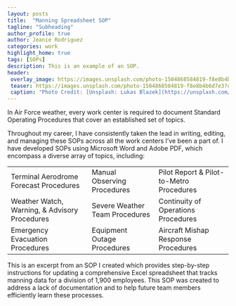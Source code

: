 ```yaml
---
layout: posts
title:  "Manning Spreadsheet SOP"
tagline: "Subheading"
author_profile: true
author: Jeanie Rodriguez 
categories: work
highlight_home: true
tags: [SOPs]
description: This is an example of an SOP. 
header:
 overlay_image: https://images.unsplash.com/photo-1504868584819-f8e8b4b6d7e3?q=80&w=2952&auto=format&fit=crop&ixlib=rb-4.0.3&ixid=M3wxMjA3fDB8MHxwaG90by1wYWdlfHx8fGVufDB8fHx8fA%3D%3D
 teaser: https://images.unsplash.com/photo-1504868584819-f8e8b4b6d7e3?q=80&w=2952&auto=format&fit=crop&ixlib=rb-4.0.3&ixid=M3wxMjA3fDB8MHxwaG90by1wYWdlfHx8fGVufDB8fHx8fA%3D%3D
 caption: "Photo Credit: [Unsplash: Lukas Blazek](https://unsplash.com/@goumbik)"
---
```

In Air Force weather, every work center is required to document Standard Operating Procedures that cover an established set of topics.

Throughout my career, I have consistently taken the lead in writing, editing, and managing these SOPs across all the work centers I’ve been a part of. I have developed SOPs using Microsoft Word and Adobe PDF, which encompass a diverse array of topics, including:

<table>
    <tr>
        <td>Terminal Aerodrome Forecast Procedures</td>
        <td>Manual Observing Procedures</td>
        <td>Pilot Report & Pilot-to-Metro Procedures</td> 
    </tr>
    <tr>
        <td>Weather Watch, Warning, & Advisory Procedures</td>
        <td>Severe Weather Team Procedures</td>
        <td>Continuity of Operations Procedures</td>
    </tr>
    <tr>
        <td>Emergency Evacuation Procedures</td>
        <td>Equipment Outage Procedures</td>
        <td>Aircraft Mishap Response Procedures</td>
    </tr>
</table>

This is an excerpt from an SOP I created which provides step-by-step instructions for updating a comprehensive Excel spreadsheet that tracks manning data for a division of 1,900 employees. This SOP was created to address a lack of documentation and to help future team members efficiently learn these processes.